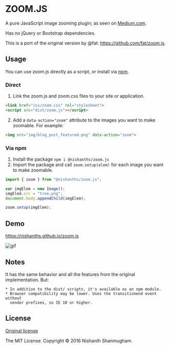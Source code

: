 # ZOOM.JS

A pure JavaScript image zooming plugin; as seen on
[Medium.com](https://medium.com/designing-medium/image-zoom-on-medium-24d146fc0c20). 

Has no jQuery or Bootstrap dependencies.

This is a port of the original version by @fat: <https://github.com/fat/zoom.js>.

## Usage

You can use zoom.js directly as a script, or install via [npm](https://www.npmjs.com/package/@nishanths/zoom.js).

### Direct

1. Link the zoom.js and zoom.css files to your site or application.

  ```html
  <link href="css/zoom.css" rel="stylesheet">
  <script src="dist/zoom.js"></script>
  ```

2. Add a `data-action="zoom"` attribute to the images you want to make
   zoomable. For example:

  ```html
  <img src="img/blog_post_featured.png" data-action="zoom">
  ```

### Via npm

1. Install the package `npm i @nishanths/zoom.js`
2. Import the package and call `zoom.setup(elem)` for each image you want to
   make zoomable. 

  ```js
  import { zoom } from "@nishanths/zoom.js";

  var imgElem = new Image();
  imgElem.src = "tree.png";
  document.body.appendChild(imgElem);

  zoom.setup(imgElem);
  ```

## Demo

<https://nishanths.github.io/zoom.js>

![gif](https://i.imgur.com/gj3foRU.gif)


## Notes

It has the same behavior and all the features from the original implementation. But:

```
* In addition to the dist/ scripts, it's available as an npm module.
* Browser compatibility may be lower. Uses the transitionend event without
  vendor prefixes, so IE 10 or higher.
```

## License

[Original license](https://raw.githubusercontent.com/fat/zoom.js/master/MIT-LICENSE.txt)

The MIT License. Copyright © 2016 Nishanth Shanmugham.
